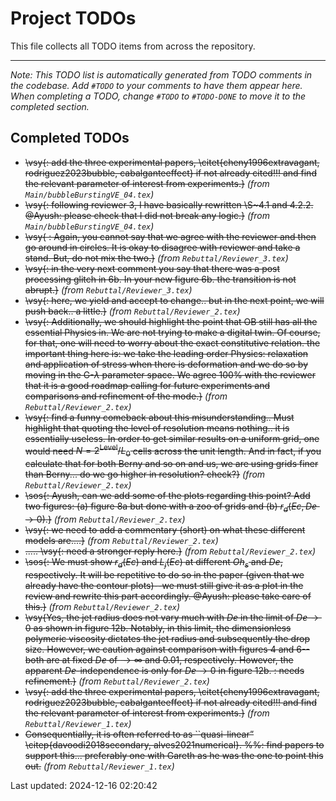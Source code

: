 # Project TODOs

This file collects all TODO items from across the repository.

---
*Note: This TODO list is automatically generated from TODO comments in the codebase. 
Add `#TODO` to your comments to have them appear here.
When completing a TODO, change `#TODO` to `#TODO-DONE` to move it to the completed section.*

## Completed TODOs

- ~~\vsy{\: add the three experimental papers, \citet{cheny1996extravagant, rodriguez2023bubble, cabalganteeffect} if not already cited!!! and find the relevant parameter of interest from experiments.}~~ *(from `Main/bubbleBurstingVE_04.tex`)*
- ~~\vsy{\: following reviewer 3, I have basically rewritten \S~4.1 and 4.2.2. @Ayush: please check that I did not break any logic.}~~ *(from `Main/bubbleBurstingVE_04.tex`)*
- ~~\vsy{ \: Again, you cannot say that we agree with the reviewer and then go around in circles. It is okay to disagree with reviewer and take a stand. But, do not mix the two.}~~ *(from `Rebuttal/Reviewer_3.tex`)*
- ~~\vsy{\: in the very next comment you say that there was a post processing glitch in 6b. In your new figure 6b. the transition is not abrupt.}~~ *(from `Rebuttal/Reviewer_3.tex`)*
- ~~\vsy{\: here, we yield and accept to change.. but in the next point, we will push back.. a little.}~~ *(from `Rebuttal/Reviewer_2.tex`)*
- ~~\vsy{\: Additionally, we should highlight the point that OB still has all the essential Physics in. We are not trying to make a digital twin. Of course, for that, one will need to worry about the exact constitutive relation. the important thing here is: we take the leading order Physics: relaxation and application of stress when there is deformation and we do so by moving in the G-$\lambda$ parameter space. We agree 100\% with the reviewer that it is a good roadmap calling for future experiments and comparisons and refinement of the mode.}~~ *(from `Rebuttal/Reviewer_2.tex`)*
- ~~\vsy{\: find a funny comeback about this misunderstanding.. Must highlight that quoting the level of resolution means nothing.. it is essentially useless. In order to get similar results on a uniform grid, one would need $N = 2^{\text{Level}}/L_0$ cells across the unit length. And in fact, if you calculate that for both Berny and so on and us, we are using grids finer than Berny... do we go higher in resolution? check?}~~ *(from `Rebuttal/Reviewer_2.tex`)*
- ~~\sos{\: Ayush, can we add some of the plots regarding this point? Add two figures: (a) figure 8a but done with a zoo of grids and (b) $r_d(Ec, De \to 0)$.}~~ *(from `Rebuttal/Reviewer_2.tex`)*
- ~~\vsy{\: we need to add a commentary (short) on what these different models are....}~~ *(from `Rebuttal/Reviewer_2.tex`)*
- ~~..... \vsy{\: need a stronger reply here.}~~ *(from `Rebuttal/Reviewer_2.tex`)*
- ~~\sos{\: We must show $r_d(Ec)$ and $L_j(Ec)$ at different $Oh_s$ and $De$, respectively. It will be repetitive to do so in the paper (given that we already have the contour plots)--we must still give it as a plot in the review and rewrite this part accordingly. @Ayush: please take care of this.}~~ *(from `Rebuttal/Reviewer_2.tex`)*
- ~~\vsy{Yes, the jet radius does not vary much with $De$ in the limit of $De \to 0$ as shown in figure 12b. Notably, in this limit, the dimensionless polymeric viscosity dictates the jet radius and subsequently the drop size. However, we caution against comparison with figures 4 and 6--both are at fixed $De$ of $\to \infty$ and $0.01$, respectively. However, the apparent $De$-independence is only for $De \to 0$ in figure 12b.  \: needs refinement.}~~ *(from `Rebuttal/Reviewer_2.tex`)*
- ~~\vsy{\: add the three experimental papers, \citet{cheny1996extravagant, rodriguez2023bubble, cabalganteeffect} if not already cited!!! and find the relevant parameter of interest from experiments.}~~ *(from `Rebuttal/Reviewer_1.tex`)*
- ~~Consequentially, it is often referred to as ``quasi-linear” \citep{davoodi2018secondary, alves2021numerical}. %%: find papers to support this... preferably one with Gareth as he was the one to point this out.~~ *(from `Rebuttal/Reviewer_1.tex`)*

Last updated: 2024-12-16 02:20:42